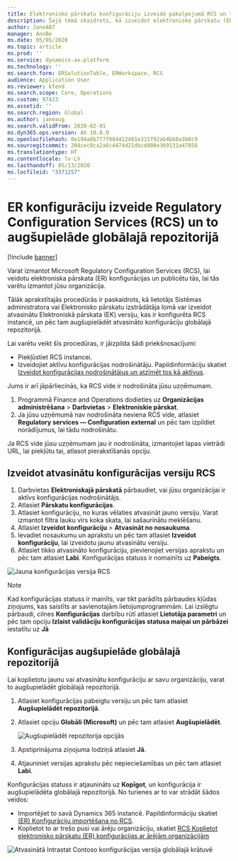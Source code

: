 ```yaml
---
title: Elektronisko pārskatu konfigurāciju izveide pakalpojumā RCS un to augšupielāde globālajā repozitorijā
description: Šajā tēmā skaidrots, kā izveidot elektronisko pārskatu (ER) konfigurāciju Microsoft Regulatory Configuration Services (RCS) un augšupielādēt to globālajā repozitorijā.
author: JaneA07
manager: AnnBe
ms.date: 05/05/2020
ms.topic: article
ms.prod: ''
ms.service: dynamics-ax-platform
ms.technology: ''
ms.search.form: ERSolutionTable, ERWorkspace, RCS
audience: Application User
ms.reviewer: kfend
ms.search.scope: Core, Operations
ms.custom: 97423
ms.assetid: ''
ms.search.region: Global
ms.author: janeaug
ms.search.validFrom: 2020-02-01
ms.dyn365.ops.version: AX 10.0.9
ms.openlocfilehash: 0e194a8b777f984412d81e315f92ab4bb8a3b0c9
ms.sourcegitcommit: 204cec8ca2a6c4474d21dbcd408e369131a47856
ms.translationtype: HT
ms.contentlocale: lv-LV
ms.lasthandoff: 05/13/2020
ms.locfileid: "3371257"
---
```

# <a name="create-er-configurations-in-regulatory-configuration-services-rcs-and-upload-them-to-the-global-repository"></a>ER konfigurāciju izveide Regulatory Configuration Services (RCS) un to augšupielāde globālajā repozitorijā

[!include [banner](../includes/banner.md)]

Varat izmantot Microsoft Regulatory Configuration Services (RCS), lai veidotu elektroniska pārskata (ER) konfigurācijas un publicētu tās, lai tās varētu izmantot jūsu organizācija.

Tālāk aprakstītajās procedūrās ir paskaidrots, kā lietotājs Sistēmas administratora vai Elektronisko pārskatu izstrādātāja lomā var izveidot atvasinātu Elektroniskā pārskata (EK) versiju, kas ir konfigurēta RCS instancē, un pēc tam augšupielādēt atvasināto konfigurāciju globālajā repozitorijā. 

Lai varētu veikt šīs procedūras, ir jāizpilda šādi priekšnosacījumi:

- Piekļūstiet RCS instancei.
- Izveidojiet aktīvu konfigurācijas nodrošinātāju. Papildinformāciju skatiet [Izveidot konfigurācijas nodrošinātājus un atzīmēt tos kā aktīvus](../../fin-ops-core/dev-itpro/analytics/tasks/er-configuration-provider-mark-it-active-2016-11.md).

Jums ir arī jāpārliecinās, ka RCS vide ir nodrošināta jūsu uzņēmumam.

1. Programmā Finance and Operations dodieties uz **Organizācijas administrēšana** \> **Darbvietas** \> **Elektroniskie pārskat**.
2. Ja jūsu uzņēmumā nav nodrošināta neviena RCS vide, atlasiet **Regulatory services — Configuration external** un pēc tam izpildiet norādījumus, lai tādu nodrošinātu.

Ja RCS vide jūsu uzņēmumam jau ir nodrošināta, izmantojiet lapas vietrādi URL, lai piekļūtu tai, atlasot pierakstīšanās opciju.

## <a name="create-a-derived-version-of-a-configuration-in-rcs"></a>Izveidot atvasinātu konfigurācijas versiju RCS

1. Darbvietas **Elektroniskajā pārskatā** pārbaudiet, vai jūsu organizācijai ir aktīvs konfigurācijas nodrošinātājs. 
2. Atlasiet **Pārskatu konfigurācijas**.
3. Atlasiet konfigurāciju, no kuras vēlaties atvasināt jauno versiju. Varat izmantot filtra lauku virs koka skata, lai sašaurinātu meklēšanu.
4. Atlasiet **Izveidot konfigurāciju** \> **Atvasināt no nosaukuma**.
5. Ievadiet nosaukumu un aprakstu un pēc tam atlasiet **Izveidot konfigurāciju**, lai izveidotu jaunu atvasinātu versiju.
6. Atlasiet tikko atvasināto konfigurāciju, pievienojiet versijas aprakstu un pēc tam atlasiet **Labi**. Konfigurācijas statuss ir nomainīts uz **Pabeigts**.

![Jauna konfigurācijas versija RCS](https://github.com/MicrosoftDocs/Dynamics-365-Operations/blob/Janeaug_RCSdocs/articles/finance/localizations/media/RCS_CompleteConfig.JPG)

> [!NOTE]
> Kad konfigurācijas statuss ir mainīts, var tikt parādīts pārbaudes kļūdas ziņojums, kas saistīts ar savienotajām lietojumprogrammām. Lai izslēgtu pārbaudi, cilnes **Konfigurācijas** darbību rūtī atlasiet **Lietotāja parametri** un pēc tam opciju **Izlaist validāciju konfigurācijas statusa maiņai un pārbāzei** iestatītu uz **Jā** 

## <a name="upload-a-configuration-to-the-global-repository"></a>Konfigurācijas augšupielāde globālajā repozitorijā

Lai koplietotu jaunu vai atvasinātu konfigurāciju ar savu organizāciju, varat to augšupielādēt globālajā repozitorijā.

1. Atlasiet konfigurācijas pabeigtu versiju un pēc tam atlasiet **Augšupielādēt repozitorijā**.
2. Atlasiet opciju **Globāli (Microsoft)** un pēc tam atlasiet **Augšupielādēt**.

    ![Augšupielādēt repozitorija opcijās](https://github.com/MicrosoftDocs/Dynamics-365-Operations/blob/Janeaug_RCSdocs/articles/finance/localizations/media/RCS_Upload_to_GlobalRepo_options.JPG)

3. Apstiprinājuma ziņojuma lodziņā atlasiet **Jā**. 
4. Atjauniniet versijas aprakstu pēc nepieciešamības un pēc tam atlasiet **Labi**. 

Konfigurācijas statuss ir atjaunināts uz **Kopīgot**, un konfigurācija ir augšupielādēta globālajā repozitorijā. No turienes ar to var strādāt šādos veidos:

- Importējiet to savā Dynamics 365 instancē. Papildinformāciju skatiet [(ER) Konfigurāciju importēšana no RCS](../../fin-ops-core/dev-itpro/analytics/tasks/import-configuration-rcs.md).
- Koplietot to ar trešo pusi vai ārēju organizāciju, skatiet [RCS Koplietot elektronisko pārskatu (ER) konfigurācijas ar ārējām organizācijām](https://github.com/MicrosoftDocs/Dynamics-365-Operations/blob/Janeaug_RCSdocs/articles/finance/localizations/media/rcs-global-share-configuration.md)

![Atvasinātā Intrastat Contoso konfigurācijas versija globālajā krātuvē](https://github.com/MicrosoftDocs/Dynamics-365-Operations/blob/Janeaug_RCSdocs/articles/finance/localizations/media/RCS_Config_upload_GlobalRepo.JPG)
